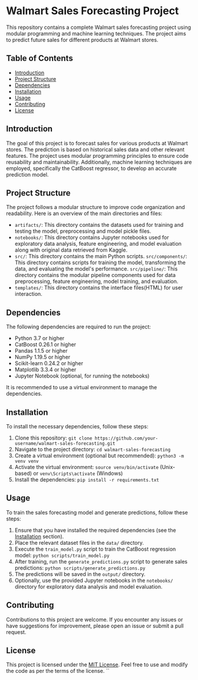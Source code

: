 # Walmart Sales Forecasting Project

This repository contains a complete Walmart sales forecasting project using modular programming and machine learning techniques. The project aims to predict future sales for different products at Walmart stores.

## Table of Contents

- [Introduction](#introduction)
- [Project Structure](#project-structure)
- [Dependencies](#dependencies)
- [Installation](#installation)
- [Usage](#usage)
- [Contributing](#contributing)
- [License](#license)

## Introduction

The goal of this project is to forecast sales for various products at Walmart stores. The prediction is based on historical sales data and other relevant features. The project uses modular programming principles to ensure code reusability and maintainability. Additionally, machine learning techniques are employed, specifically the CatBoost regressor, to develop an accurate prediction model.

## Project Structure

The project follows a modular structure to improve code organization and readability. Here is an overview of the main directories and files:

- `artifacts/`: This directory contains the datasets used for training and testing the model, preprocessing and model pickle files.
- `notebooks/`: This directory contains Jupyter notebooks used for exploratory data analysis, feature engineering, and model evaluation along with original data retrieved from Kaggle.
- `src/`: This directory contains the main Python scripts.
        `src/components/`: This directory contains scripts for training the model, transforming the data, and evaluating the model's performance.
        `src/pipeline/`: This directory contains the modular pipeline components used for data preprocessing, feature engineering, model training, and evaluation.      
- `templates/`: This directory contains the interface files(HTML) for user interaction.

## Dependencies

The following dependencies are required to run the project:

- Python 3.7 or higher
- CatBoost 0.26.1 or higher
- Pandas 1.1.5 or higher
- NumPy 1.19.5 or higher
- Scikit-learn 0.24.2 or higher
- Matplotlib 3.3.4 or higher
- Jupyter Notebook (optional, for running the notebooks)

It is recommended to use a virtual environment to manage the dependencies.

## Installation

To install the necessary dependencies, follow these steps:

1. Clone this repository: `git clone https://github.com/your-username/walmart-sales-forecasting.git`
2. Navigate to the project directory: `cd walmart-sales-forecasting`
3. Create a virtual environment (optional but recommended): `python3 -m venv venv`
4. Activate the virtual environment: `source venv/bin/activate` (Unix-based) or `venv\Scripts\activate` (Windows)
5. Install the dependencies: `pip install -r requirements.txt`

## Usage

To train the sales forecasting model and generate predictions, follow these steps:

1. Ensure that you have installed the required dependencies (see the [Installation](#installation) section).
2. Place the relevant dataset files in the `data/` directory.
3. Execute the `train_model.py` script to train the CatBoost regression model: `python scripts/train_model.py`
4. After training, run the `generate_predictions.py` script to generate sales predictions: `python scripts/generate_predictions.py`
5. The predictions will be saved in the `output/` directory.
6. Optionally, use the provided Jupyter notebooks in the `notebooks/` directory for exploratory data analysis and model evaluation.

## Contributing

Contributions to this project are welcome. If you encounter any issues or have suggestions for improvement, please open an issue or submit a pull request. 

## License

This project is licensed under the [MIT License](LICENSE). Feel free to use and modify the code as per the terms of the license.
``
